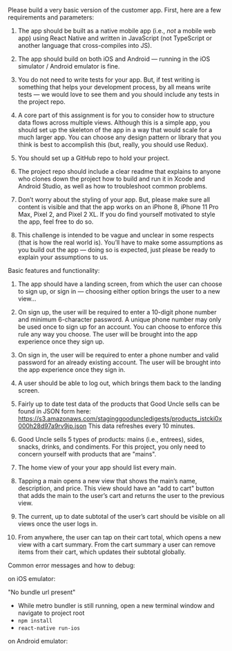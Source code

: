 
Please build a very basic version of the customer app.  First, here are a few requirements and parameters:

1)  The app should be built as a native mobile app (i.e., *not* a mobile web app) using React Native and written in JavaScript (not TypeScript or another language that cross-compiles into JS).

2)  The app should build on both iOS and Android — running in the iOS simulator / Android emulator is fine.

3)  You do not need to write tests for your app.  But, if test writing is something that helps your development process, by all means write tests — we would love to see them and you should include any tests in the project repo.

4)  A core part of this assignment is for you to consider how to structure data flows across multiple views.  Although this is a simple app, you should set up the skeleton of the app in a way that would scale for a much larger app.  You can choose any design pattern or library that you think is best to accomplish this (but, really, you should use Redux).

5)  You should set up a GitHub repo to hold your project.

6)  The project repo should include a clear readme that explains to anyone who clones down the project how to build and run it in Xcode and Android Studio, as well as how to troubleshoot common problems.

7)  Don’t worry about the styling of your app.  But, please make sure all content is visible and that the app works on an iPhone 8, iPhone 11 Pro Max, Pixel 2, and Pixel 2 XL.  If you do find yourself motivated to style the app, feel free to do so.

8)  This challenge is intended to be vague and unclear in some respects (that is how the real world is).  You’ll have to make some assumptions as you build out the app — doing so is expected, just please be ready to explain your assumptions to us. 

Basic features and functionality:

1)  The app should have a landing screen, from which the user can choose to sign up, or sign in — choosing either option brings the user to a new view...

2)  On sign up, the user will be required to enter a 10-digit phone number and minimum 6-character password.  A unique phone number may only be used once to sign up for an account.  You can choose to enforce this rule any way you choose.  The user will be brought into the app experience once they sign up.

3)  On sign in, the user will be required to enter a phone number and valid password for an already existing account.  The user will be brought into the app experience once they sign in.

4)  A user should be able to log out, which brings them back to the landing screen.

5)  Fairly up to date test data of the products that Good Uncle sells can be found in JSON form here: https://s3.amazonaws.com/staginggooduncledigests/products_istcki0x000h28d97a9rv9jp.json  This data refreshes every 10 minutes.

6)  Good Uncle sells 5 types of products: mains (i.e., entrees), sides, snacks, drinks, and condiments.  For this project, you only need to concern yourself with products that are "mains".

7)  The home view of your your app should list every main.

8)  Tapping a main opens a new view that shows the main’s name, description, and price.  This view should have an "add to cart" button that adds the main to the user’s cart and returns the user to the previous view.

9)  The current, up to date subtotal of the user’s cart should be visible on all views once the user logs in.

10)  From anywhere, the user can tap on their cart total, which opens a new view with a cart summary.  From the cart summary a user can remove items from their cart, which updates their subtotal globally.


Common error messages and how to debug:

on iOS emulator:

"No bundle url present"
- While metro bundler is still running, open a new terminal window and navigate to project root
- `npm install`
- `react-native run-ios`

on Android emulator: